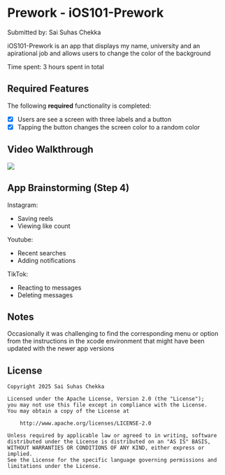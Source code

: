 # Prework - iOS101-Prework

Submitted by: Sai Suhas Chekka

iOS101-Prework is an app that displays my name, university and an apirational job  and allows users to change the color of the background  

Time spent: 3 hours spent in total

## Required Features

The following **required** functionality is completed:

- [x] Users are see a screen with three labels and a button
- [x] Tapping the button changes the screen color to a random color
 
## Video Walkthrough

<a href="https://www.loom.com/share/09284217f621460c93f10505cdfe79c6">
      <img style="max-width:300px;" src="https://cdn.loom.com/sessions/thumbnails/09284217f621460c93f10505cdfe79c6-81c51be2842e3305-full-play.gif">
</a>

## App Brainstorming (Step 4)

Instagram:
- Saving reels
- Viewing like count

Youtube:
- Recent searches
- Adding notifications

TikTok:
- Reacting to messages
- Deleting messages

## Notes

Occasionally it was challenging to find the corresponding menu or option from the instructions in the xcode environment that might have been updated with the newer app versions 

## License

    Copyright 2025 Sai Suhas Chekka

    Licensed under the Apache License, Version 2.0 (the "License");
    you may not use this file except in compliance with the License.
    You may obtain a copy of the License at

        http://www.apache.org/licenses/LICENSE-2.0

    Unless required by applicable law or agreed to in writing, software
    distributed under the License is distributed on an "AS IS" BASIS,
    WITHOUT WARRANTIES OR CONDITIONS OF ANY KIND, either express or implied.
    See the License for the specific language governing permissions and
    limitations under the License.

